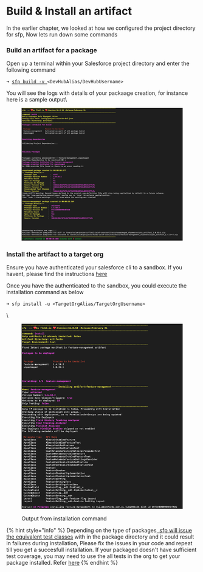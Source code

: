 # Build & Install an artifact

In the earlier chapter, we looked at how we configured the project directory for  sfp,  Now lets run down some commands

### Build an artifact for a package

Open up a terminal within your  Salesforce project directory and   enter the following command

<pre class="language-asciidoc"><code class="lang-asciidoc">➜ <a data-footnote-ref href="#user-content-fn-1">sfp build -v </a>&#x3C;DevHubAlias/DevHubUsername>
</code></pre>

You will see the logs with details of your packaage creation, for instance here is a sample output\


<figure><img src="../.gitbook/assets/image (30).png" alt=""><figcaption></figcaption></figure>

### Install the artifact to a target org

Ensure you have authenticated your salesforce cli to a sandbox.  If you  havent, please find the instructions [here](https://developer.salesforce.com/docs/atlas.en-us.sfdx\_dev.meta/sfdx\_dev/sfdx\_dev\_auth\_web\_flow.htm)&#x20;

Once you have the authenticated to the sandbox, you could execute the installation command as below

```
➜ sfp install -u <TargetOrgAlias/TargetOrgUsername>
```

\


<figure><img src="../.gitbook/assets/image (31).png" alt=""><figcaption><p>Output from installation command</p></figcaption></figure>

{% hint style="info" %}
Depending on the  type of packages,[ sfp will issue the equivalent test classes](../concepts/supported-package-types/) with in the package directory and it could result in failures during installation,  Please fix the issues in your code and repeat till you get a succesfull installation.   If your packaged doesn't have sufficient test coverage, you may need to use the all tests in the org to get your package installed. Refer [here](../building-artifacts/configuring-installation-behaviour-of-a-package/optimized-installation.md)
{% endhint %}



[^1]: Execute the build command
